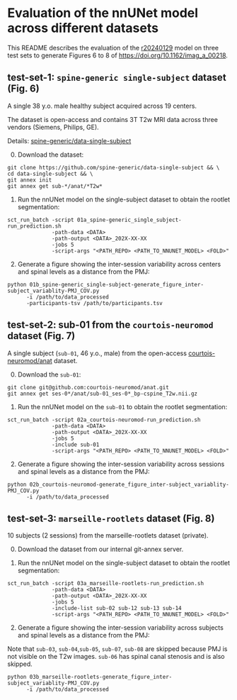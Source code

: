 # Evaluation of the nnUNet model across different datasets

This README describes the evaluation of the [r20240129](https://github.com/ivadomed/model-spinal-rootlets/releases/tag/r20240129) model on three test sets to generate Figures 6 to 8 of https://doi.org/10.1162/imag_a_00218.

## test-set-1: `spine-generic single-subject` dataset (Fig. 6)

A single 38 y.o. male healthy subject acquired across 19 centers.

The dataset is open-access and contains 3T T2w MRI data across three vendors (Siemens, Philips, GE).

Details: [spine-generic/data-single-subject](https://github.com/spine-generic/data-single-subject)

0. Download the dataset:

```commandline
git clone https://github.com/spine-generic/data-single-subject && \
cd data-single-subject && \
git annex init
git annex get sub-*/anat/*T2w*
```

1. Run the nnUNet model on the single-subject dataset to obtain the rootlet segmentation:

```commandline
sct_run_batch -script 01a_spine-generic_single_subject-run_prediction.sh
              -path-data <DATA> 
              -path-output <DATA>_202X-XX-XX
              -jobs 5 
              -script-args "<PATH_REPO> <PATH_TO_NNUNET_MODEL> <FOLD>"
```

2. Generate a figure showing the inter-session variability across centers and spinal levels as a distance from the PMJ:

```commandline
python 01b_spine-generic_single-subject-generate_figure_inter-subject_variablity-PMJ_COV.py
      -i /path/to/data_processed
      -participants-tsv /path/to/participants.tsv
```

## test-set-2: sub-01 from the `courtois-neuromod` dataset (Fig. 7)

A single subject (`sub-01`, 46 y.o., male) from the open-access [courtois-neuromod/anat](https://github.com/courtois-neuromod/anat) 
dataset.

0. Download the `sub-01`:

```commandline
git clone git@github.com:courtois-neuromod/anat.git
git annex get ses-0*/anat/sub-01_ses-0*_bp-cspine_T2w.nii.gz
```

1. Run the nnUNet model on the `sub-01` to obtain the rootlet segmentation:

```commandline
sct_run_batch -script 02a_courtois-neuromod-run_prediction.sh
              -path-data <DATA> 
              -path-output <DATA>_202X-XX-XX
              -jobs 5
              -include sub-01
              -script-args "<PATH_REPO> <PATH_TO_NNUNET_MODEL> <FOLD>"
```

2. Generate a figure showing the inter-session variability across sessions and spinal levels as a distance from the PMJ:

```commandline
python 02b_courtois-neuromod-generate_figure_inter-subject_variablity-PMJ_COV.py
      -i /path/to/data_processed
```

## test-set-3: `marseille-rootlets` dataset (Fig. 8)

10 subjects (2 sessions) from the marseille-rootlets dataset (private).

0. Download the dataset from our internal git-annex server.

1. Run the nnUNet model on the single-subject dataset to obtain the rootlet segmentation:

```commandline
sct_run_batch -script 03a_marseille-rootlets-run_prediction.sh
              -path-data <DATA> 
              -path-output <DATA>_202X-XX-XX
              -jobs 5 
              -include-list sub-02 sub-12 sub-13 sub-14
              -script-args "<PATH_REPO> <PATH_TO_NNUNET_MODEL> <FOLD>"
```

2. Generate a figure showing the inter-session variability across subjects and spinal levels as a distance from the PMJ:

Note that `sub-03`, `sub-04`,`sub-05`, `sub-07`, `sub-08` are skipped because PMJ is not visible on the T2w images.
`sub-06` has spinal canal stenosis and is also skipped.

```commandline
python 03b_marseille-rootlets-generate_figure_inter-subject_variablity-PMJ_COV.py
      -i /path/to/data_processed
```
